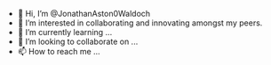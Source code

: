 - 👋 Hi, I’m @JonathanAston0Waldoch
- 👀 I’m interested in collaborating and innovating amongst my peers.
- 🌱 I’m currently learning ...
- 💞️ I’m looking to collaborate on ...
- 📫 How to reach me ...

<!---
JonathanAston0Waldoch/JonathanAston0Waldoch is a ✨ special ✨ repository because its `README.md` (this file) appears on your GitHub profile.
You can click the Preview link to take a look at your changes.
--->
